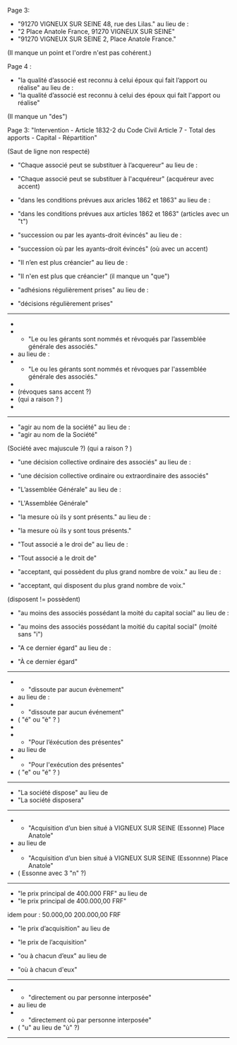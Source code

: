 
Page 3:
- "91270 VIGNEUX SUR SEINE 48, rue des Lilas."
au lieu de :
- "2 Place Anatole France, 91270 VIGNEUX SUR SEINE"
- "91270 VIGNEUX SUR SEINE 2, Place Anatole France."

(Il manque un point et l'ordre n'est pas cohérent.)


Page 4 :
- "la qualité d’associé est reconnu à celui époux qui fait l’apport ou réalise"
au lieu de :
- "la qualité d’associé est reconnu à celui des époux qui fait l'apport ou réalise"

(Il manque un "des")

Page 3:
"Intervention - Article 1832-2 du Code Civil
Article 7 - Total des apports - Capital - Répartition"

(Saut de ligne non respecté)


- "Chaque associé peut se substituer à l’acquereur"
au lieu de :
- "Chaque associé peut se substituer à l'acquéreur"
(acquéreur avec accent)

- "dans les conditions prévues aux aricles 1862 et 1863"
au lieu de :
- "dans les conditions prévues aux articles 1862 et 1863"
(articles avec un "t")

- "succession ou par les ayants-droit évincés"
au lieu de :
- "succession où par les ayants-droit évincés"
(où avec un accent)

- "Il n’en est plus créancier"
au lieu de :
- "Il n'en est plus que créancier"
(il manque un "que")

- "adhésions régulièrement prises"
au lieu de :
- "décisions régulièrement prises"


------------------------------------------------------------------------------------
* 
* - "Le ou les gérants sont nommés et révoqués par l’assemblée générale des associés."
* au lieu de :
* - "Le ou les gérants sont nommés et révoques par l'assemblée générale des associés."
* 
* (révoques sans accent ?)
* (qui a raison ? )
* 
------------------------------------------------------------------------------------

- "agir au nom de la société"
au lieu de :
- "agir au nom de la Société"

(Société avec majuscule ?)
(qui a raison ? )


- "une décision collective ordinaire des associés"
au lieu de :
- "une décision collective ordinaire ou extraordinaire des associés"

- "L’assemblée Générale"
au lieu de :
- "L'Assemblée Générale"

- "la mesure où ils y sont présents."
au lieu de :
- "la mesure où ils y sont tous présents."

- "Tout associé a le droi de"
au lieu de :
- "Tout associé a le droit de"

- "acceptant, qui possèdent du plus grand nombre de voix."
au lieu de :
- "acceptant, qui disposent du plus grand nombre de voix."

(disposent != possèdent)

- "au moins des associés possédant la moité du capital social"
au lieu de :
- "au moins des associés possédant la moitié du capital social"
(moité sans "i")

- "A ce dernier égard"
au lieu de :
- "À ce dernier égard"

------------------------------------------------------------------------------------
* - "dissoute par aucun évènement"
* au lieu de :
* - "dissoute par aucun événement"
* ( "é" ou "è" ? )
* 
* - "Pour l’éxécution des présentes"
* au lieu de 
* - "Pour l'exécution des présentes"
* ( "e" ou "é" ? )
------------------------------------------------------------------------------------

- "La société dispose"
au lieu de
- "La société disposera"

------------------------------------------------------------------------------------
* - "Acquisition d’un bien situé à VIGNEUX SUR SEINE (Essonne) Place Anatole"
* au lieu de
* - "Acquisition d’un bien situé à VIGNEUX SUR SEINE (Essonnne) Place Anatole"
* ( Essonne avec 3 "n" ?)
------------------------------------------------------------------------------------

- "le prix principal de 400.000 FRF"
au lieu de
- "le prix principal de 400.000,00 FRF"

idem pour :
50.000,00
200.000,00 FRF

- "le prix d’acquisition"
au lieu de
- "le prix de l’acquisition"

- "ou à chacun d’eux"
au lieu de
- "où à chacun d'eux"

------------------------------------------------------------------------------------
* - "directement ou par personne interposée"
* au lieu de
* - "directement où par personne interposée"
* ( "u" au lieu de "ù" ?)
------------------------------------------------------------------------------------


